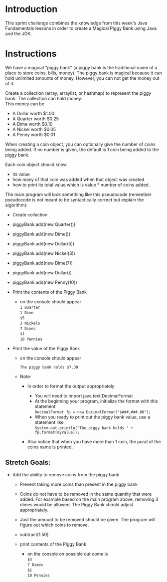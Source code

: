 # Introduction

This sprint challenge combines the knowledge from this week's Java Fundamentals lessons in order to create a Magical Piggy Bank using Java and the JDK.

# Instructions

We have a magical "piggy bank" (a piggy bank is the traditional name of a place to store coins, bills, money). The piggy bank is magical because it can hold unlimited amounts of money. However, you can not get the money out of it.

Create a collection (array, arraylist, or hashmap) to represent the piggy bank. The collection can hold money.  
This money can be
* A Dollar worth $1.00
* A Quarter worth $0.25
* A Dime worth $0.10
* A Nickel worth $0.05
* A Penny worth $0.01  

When creating a coin object, you can optionally give the number of coins being added. If no number is given, the default is 1 coin being added to the piggy bank.  

Each coin object should know 
* its value
* how many of that coin was added when that object was created
* how to print its total value which is value * number of coins added.

The main program will look something like this pseudocode (remember pseudocode is not meant to be syntactically correct but explain the algorithm):

* Create collection
* piggyBank.add(new Quarter())
* piggyBank.add(new Dime())
* piggyBank.add(new Dollar(5))
* piggyBank.add(new Nickel(3))
* piggyBank.add(new Dime(7))
* piggyBank.add(new Dollar())
* piggyBank.add(new Penny(10))
* Print the contents of the Piggy Bank
  * on the console should appear  
    `1 Quarter`  
    `1 Dime`  
    `$5`  
    `3 Nickels`  
    `7 Dimes`  
    `$1`  
    `10 Pennies`  
    
* Print the value of the Piggy Bank
  * on the console should appear  
    
    `The piggy bank holds $7.30`  

  * Note: 
      * In order to format the output appropriately
          * You will need to import java.text.DecimalFormat
          * At the beginning your program, initialize the format with this statement  
          `DecimalFormat fp = new DecimalFormat("$###,###.00");`
          * When you ready to print out the piggy bank value, use a statement like  
          `System.out.println("The piggy bank holds " + fp.format(myValue));`  

      * Also notice that when you have more than 1 coin, the pural of the coins name is printed.


## Stretch Goals:

* Add the ability to remove coins from the piggy bank
    * Prevent taking more coins than present in the piggy bank
    * Coins do not have to be removed in the same quantity that were added. For example based on the main program above, removing 3 dimes would be allowed. The Piggy Bank should adjust appropriately.
    * Just the amount to be removed should be given. The program will figure out which coins to remove.
    
    * subtract(1.50)
    * print contents of the Piggy Bank
      * on the console on possible out come is  
        `$4`  
        `7 Dimes`  
        `$1`  
        `10 Pennies`  
        
        
